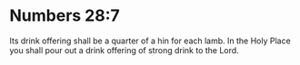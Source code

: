 # Numbers 28:7

Its drink offering shall be a quarter of a hin for each lamb. In the Holy Place you shall pour out a drink offering of strong drink to the Lord.

